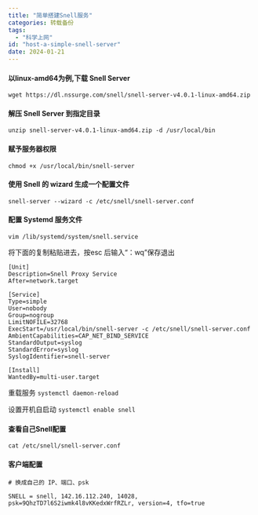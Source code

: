 ```yaml
---
title: "简单搭建Snell服务"
categories: 转载备份
tags:
  - "科学上网"
id: "host-a-simple-snell-server"
date: 2024-01-21
---
```


#### 以linux-amd64为例,下载 Snell Server

```
wget https://dl.nssurge.com/snell/snell-server-v4.0.1-linux-amd64.zip
```

#### 解压 Snell Server 到指定目录

```
unzip snell-server-v4.0.1-linux-amd64.zip -d /usr/local/bin
```

#### 赋予服务器权限

```
chmod +x /usr/local/bin/snell-server
```

#### 使用 Snell 的 wizard 生成一个配置文件

```
snell-server --wizard -c /etc/snell/snell-server.conf
```

#### 配置 Systemd 服务文件

```
vim /lib/systemd/system/snell.service
```

将下面的复制粘贴进去，按esc 后输入“：wq”保存退出

```
[Unit]
Description=Snell Proxy Service
After=network.target

[Service]
Type=simple
User=nobody
Group=nogroup
LimitNOFILE=32768
ExecStart=/usr/local/bin/snell-server -c /etc/snell/snell-server.conf
AmbientCapabilities=CAP_NET_BIND_SERVICE
StandardOutput=syslog
StandardError=syslog
SyslogIdentifier=snell-server

[Install]
WantedBy=multi-user.target
```

重载服务 `systemctl daemon-reload`

设置开机自启动 `systemctl enable snell`

#### 查看自己Snell配置

```
cat /etc/snell/snell-server.conf
```

#### 客户端配置

```
# 换成自己的 IP、端口、psk

SNELL = snell, 142.16.112.240, 14028, psk=9QhzTD7l6S2iwmk4l8vKKedxWrfRZLr, version=4, tfo=true
```